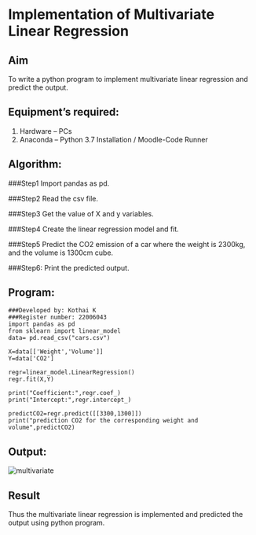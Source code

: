 # Implementation of Multivariate Linear Regression
## Aim
To write a python program to implement multivariate linear regression and predict the output.
## Equipment’s required:
1.	Hardware – PCs
2.	Anaconda – Python 3.7 Installation / Moodle-Code Runner
## Algorithm:
###Step1 Import pandas as pd.

###Step2 Read the csv file.

###Step3 Get the value of X and y variables.

###Step4 Create the linear regression model and fit.

###Step5 Predict the CO2 emission of a car where the weight is 2300kg, and the volume is 1300cm cube.

###Step6: Print the predicted output.

## Program:
```
###Developed by: Kothai K
###Register number: 22006043
import pandas as pd
from sklearn import linear_model
data= pd.read_csv("cars.csv")

X=data[['Weight','Volume']]
Y=data['CO2']

regr=linear_model.LinearRegression()
regr.fit(X,Y)

print("Coefficient:",regr.coef_)
print("Intercept:",regr.intercept_)

predictCO2=regr.predict([[3300,1300]])
print("prediction CO2 for the corresponding weight and volume",predictCO2)

```
## Output:
![multivariate](https://user-images.githubusercontent.com/121215739/214844379-87ddb7a2-2028-4528-ae61-0bc8e67d5992.png)

## Result
Thus the multivariate linear regression is implemented and predicted the output using python program.
